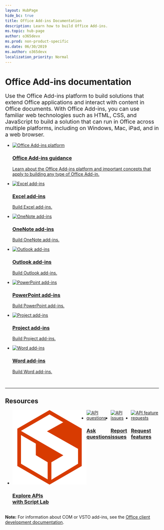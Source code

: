 ```yaml
---
layout: HubPage
hide_bc: true
title: Office Add-ins Documentation
description: Learn how to build Office Add-ins.
ms.topic: hub-page
author: o365devx
ms.prod: non-product-specific
ms.date: 06/30/2019
ms.author: o365devx
localization_priority: Normal
---
```


<div id="main" class="v2">
    <div class="container">
        <h1>Office Add-ins documentation</h1>
        <p style="font-size: 1.12rem;margin-bottom: 1rem;">Use the Office Add-ins platform to build solutions that extend Office applications and interact with content in Office documents. With Office Add-ins, you can use familiar web technologies such as HTML, CSS, and JavaScript to build a solution that can run in Office across multiple platforms, including on Windows, Mac, iPad, and in a web browser.</p>
        <p></p>
        <ul class="cardsM cols cols1">
            <li>
                <a class="card x-hidden-focus" href="overview/office-add-ins.md" target="_blank">
                    <div class="cardImageOuter">
                        <div class="cardImage">
                            <img src="images/index/blocks.svg" alt="Office Add-ins platform" />
                        </div>
                    </div>
                    <div class="cardText">
                        <h3>Office Add-ins guidance</h3>
                        <p>Learn about the Office Add-ins platform and important concepts that apply to building any type of Office Add-in.</p>
                    </div>
                </a>
            </li>
        </ul>
        <ul class="cardsM cols cols3">
            <li>
                <a class="card x-hidden-focus" href="excel/index-2c.md" target="_blank">
                <div class="cardImageOuter">
                    <div class="cardImage">
                        <img src="images/index/logo-excel.svg" alt="Excel add-ins" />
                    </div>
                </div>
                <div class="cardText">
                    <h3>Excel add-ins</h3>
                    <p>Build Excel add-ins.</p>
                </div>
                </a>
            </li>
            <li>
                <a class="card x-hidden-focus" href="onenote/index-2.md" target="_blank">
                <div class="cardImageOuter">
                    <div class="cardImage">
                        <img src="images/index/logo-onenote.svg" alt="OneNote add-ins" />
                    </div>
                </div>
                <div class="cardText">
                    <h3>OneNote add-ins</h3>
                    <p>Build OneNote add-ins.</p>
                </div>
                </a>
            </li>
            <li>
                <a class="card x-hidden-focus" href="/outlook/add-ins/index" target="_blank">
                <div class="cardImageOuter">
                    <div class="cardImage">
                        <img src="images/index/logo-outlook.svg" alt="Outlook add-ins" />
                    </div>
                </div>
                <div class="cardText">
                    <h3>Outlook add-ins</h3>
                    <p>Build Outlook add-ins.</p>
                </div>
                </a>
            </li>
            <li>
                <a class="card x-hidden-focus" href="powerpoint/index-2.md" target="_blank">
                <div class="cardImageOuter">
                    <div class="cardImage">
                        <img src="images/index/logo-powerpoint.svg" alt="PowerPoint add-ins" />
                    </div>
                </div>
                <div class="cardText">
                    <h3>PowerPoint add-ins</h3>
                    <p>Build PowerPoint add-ins.</p>
                </div>
                </a>
            </li>
            <li>
                <a class="card x-hidden-focus" href="project/project-add-ins.md" target="_blank">
                <div class="cardImageOuter">
                    <div class="cardImage">
                        <img src="images/index/logo-project-server.svg" alt="Project add-ins" />
                    </div>
                </div>
                <div class="cardText">
                    <h3>Project add-ins</h3>
                    <p>Build Project add-ins.</p>
                </div>
                </a>
            </li>
            <li>
                <a class="card x-hidden-focus" href="word/index-2.md" target="_blank">
                <div class="cardImageOuter">
                    <div class="cardImage">
                        <img src="images/index/logo-word.svg" alt="Word add-ins" />
                    </div>
                </div>
                <div class="cardText">
                    <h3>Word add-ins</h3>
                    <p>Build Word add-ins.</p>
                </div>
                </a>
            </li>
        </ul>
        <br/>
        <hr/>
        <h2>Resources</h2>
        <ul class="cardsF cols cols4" style="display:flex!important;">
            <li>
                <div class="cardSize">
                    <div class="cardPadding">
                        <div class="card">
                            <div class="cardImageOuter">
                                <div class="cardImage">
                                    <a href="overview/explore-with-script-lab.md" target="_blank"><img src="images/index/ScriptLabLogoColor.svg" alt="Script Lab" /></a>
                                </div>
                            </div>
                            <div class="cardText">
                                <a href="overview/explore-with-script-lab.md" target="_blank"><h3>Explore APIs<br/>with Script Lab</h3></a>
                            </div>
                        </div>
                    </div>
                </div>
            </li>
            <li>
                <div class="cardSize">
                    <div class="cardPadding">
                        <div class="card">
                            <div class="cardImageOuter">
                                <div class="cardImage">
                                    <a href="https://stackoverflow.com/questions/tagged/office-js" target="_blank"><img src="images/index/i_support.svg" alt="API questions" /></a>
                                </div>
                            </div>
                            <div class="cardText">
                                <a href="https://stackoverflow.com/questions/tagged/office-js" target="_blank"><h3>Ask questions</h3></a>
                            </div>
                        </div>
                    </div>
                </div>
            </li>
            <li>
                <div class="cardSize">
                    <div class="cardPadding">
                        <div class="card">
                            <div class="cardImageOuter">
                                <div class="cardImage">
                                    <a href="https://github.com/officedev/office-js/issues" target="_blank"><img src="images/index/i_bug.svg" alt="API issues" /></a>
                                </div>
                            </div>
                            <div class="cardText">
                                <a href="https://github.com/officedev/office-js/issues" target="_blank"><h3>Report issues</h3></a>
                            </div>
                        </div>
                    </div>
                </div>
            </li>
            <li>
                <div class="cardSize">
                    <div class="cardPadding">
                        <div class="card">
                            <div class="cardImageOuter">
                                <div class="cardImage">
                                    <a href="https://officespdev.uservoice.com/" target="_blank"><img src="images/index/i_feedback.svg" alt="API feature requests" /></a>
                                </div>
                            </div>
                            <div class="cardText">
                                <a href="https://officespdev.uservoice.com/" target="_blank"><h3>Request features</h3></a>
                            </div>
                        </div>
                    </div>
                </div>
            </li>
        </ul>
        <p><b>Note:</b> For information about COM or VSTO add-ins, see the <a href="/office/client-developer/office-client-development" target="_blank">Office client development documentation</a>.</p>
    </div>
</div>